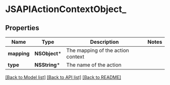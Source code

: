 # JSAPIActionContextObject_

## Properties
Name | Type | Description | Notes
------------ | ------------- | ------------- | -------------
**mapping** | **NSObject*** | The mapping of the action context | 
**type** | **NSString*** | The name of the action | 

[[Back to Model list]](../README.md#documentation-for-models) [[Back to API list]](../README.md#documentation-for-api-endpoints) [[Back to README]](../README.md)


